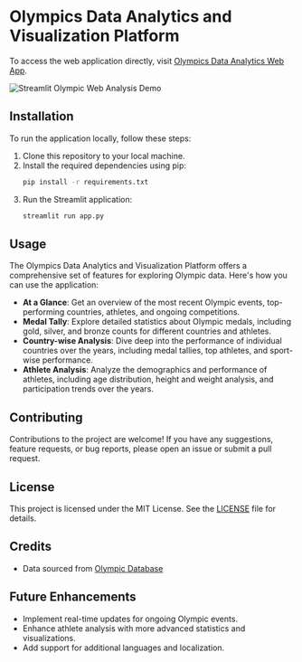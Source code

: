 # Olympics Data Analytics and Visualization Platform

To access the web application directly, visit [Olympics Data Analytics Web App](https://olympic-data-analysis-webapp.streamlit.app/).

![Streamlit Olympic Web Analysis Demo](https://i.ibb.co/98qjfYF/Streamlit-Olympic-Web-Analysis-Demo.gif)

## Installation

To run the application locally, follow these steps:

1. Clone this repository to your local machine.
2. Install the required dependencies using pip:
    ```bash
    pip install -r requirements.txt
    ```
3. Run the Streamlit application:
    ```bash
    streamlit run app.py
    ```

## Usage

The Olympics Data Analytics and Visualization Platform offers a comprehensive set of features for exploring Olympic data. Here's how you can use the application:

- **At a Glance**: Get an overview of the most recent Olympic events, top-performing countries, athletes, and ongoing competitions.
- **Medal Tally**: Explore detailed statistics about Olympic medals, including gold, silver, and bronze counts for different countries and athletes.
- **Country-wise Analysis**: Dive deep into the performance of individual countries over the years, including medal tallies, top athletes, and sport-wise performance.
- **Athlete Analysis**: Analyze the demographics and performance of athletes, including age distribution, height and weight analysis, and participation trends over the years.


## Contributing

Contributions to the project are welcome! If you have any suggestions, feature requests, or bug reports, please open an issue or submit a pull request.

## License

This project is licensed under the MIT License. See the [LICENSE](https://github.com/RajDeep-Chakravorty/OLYMPIC-DATA-ANALYSIS-WEBAPP-STREAMLIT/blob/main/LICENSE) file for details.

## Credits

- Data sourced from [Olympic Database](https://www.kaggle.com/datasets/heesoo37/120-years-of-olympic-history-athletes-and-results)

## Future Enhancements

- Implement real-time updates for ongoing Olympic events.
- Enhance athlete analysis with more advanced statistics and visualizations.
- Add support for additional languages and localization.
